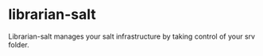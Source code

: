 librarian-salt
==============

Librarian-salt manages your salt infrastructure by taking control of
your srv folder.
